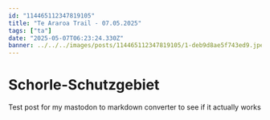 ```yaml
---
id: "114465112347819105"
title: "Te Araroa Trail - 07.05.2025"
tags: ["ta"]
date: "2025-05-07T06:23:24.330Z"
banner: ../../../images/posts/114465112347819105/1-deb9d8ae5f743ed9.jpeg
---
```


# Schorle-Schutzgebiet

Test post for my mastodon to markdown converter to see if it actually works
